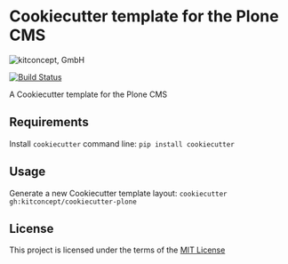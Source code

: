 Cookiecutter template for the Plone CMS
=======================================

![kitconcept, GmbH](https://kitconcept.com/logo.svg)

[![Build Status](https://travis-ci.org/kitconcept/cookiecutter-plone-project.svg?branch=master)](https://travis-ci.org/kitconcept/cookiecutter-plone-project)

A Cookiecutter template for the Plone CMS

Requirements
------------
Install `cookiecutter` command line: `pip install cookiecutter`

Usage
-----
Generate a new Cookiecutter template layout: `cookiecutter gh:kitconcept/cookiecutter-plone`

License
-------
This project is licensed under the terms of the [MIT License](/LICENSE)
